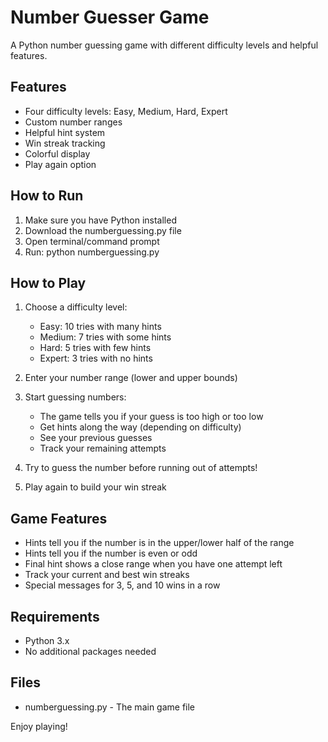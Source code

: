 # Number Guesser Game

A Python number guessing game with different difficulty levels and helpful features.

## Features

- Four difficulty levels: Easy, Medium, Hard, Expert
- Custom number ranges
- Helpful hint system
- Win streak tracking
- Colorful display
- Play again option

## How to Run

1. Make sure you have Python installed
2. Download the numberguessing.py file
3. Open terminal/command prompt
4. Run: python numberguessing.py

## How to Play

1. Choose a difficulty level:
   - Easy: 10 tries with many hints
   - Medium: 7 tries with some hints
   - Hard: 5 tries with few hints
   - Expert: 3 tries with no hints

2. Enter your number range (lower and upper bounds)

3. Start guessing numbers:
   - The game tells you if your guess is too high or too low
   - Get hints along the way (depending on difficulty)
   - See your previous guesses
   - Track your remaining attempts

4. Try to guess the number before running out of attempts!

5. Play again to build your win streak

## Game Features

- Hints tell you if the number is in the upper/lower half of the range
- Hints tell you if the number is even or odd
- Final hint shows a close range when you have one attempt left
- Track your current and best win streaks
- Special messages for 3, 5, and 10 wins in a row

## Requirements

- Python 3.x
- No additional packages needed

## Files

- numberguessing.py - The main game file

Enjoy playing!
